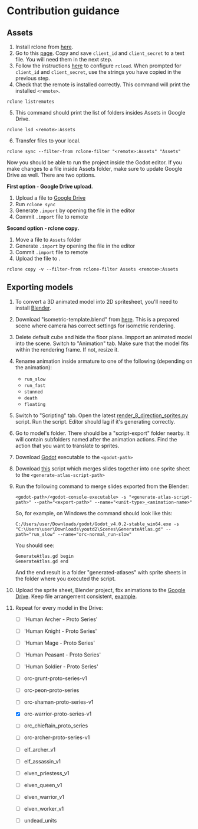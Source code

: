 # Contribution guidance

## Assets

1. Install rclone from [here](https://rclone.org/downloads/).
2. Go to this [page](https://console.cloud.google.com/apis/credentials/oauthclient/909699965518-qt5c21qf6r7mr3rg26vkh6nml4s397e7.apps.googleusercontent.com?project=youtd2-385722). Copy and save `client_id` and `client_secret` to a text file. You will need them in the next step.
3. Follow the instructions [here](https://rclone.org/drive/) to configure `rcloud`. When prompted for `client_id` and `client_secret`, use the strings you have copied in the previous step.
4. Check that the remote is installed correctly. This command will print the installed `<remote>`.
```
rclone listremotes
```
5. This command should print the list of folders insides Assets in Google Drive.
```
rclone lsd <remote>:Assets
```
6. Transfer files to your local.
```
rclone sync --filter-from rclone-filter "<remote>:Assets" "Assets"
```

Now you should be able to run the project inside the Godot editor. If you make changes to a file inside Assets folder, make sure to update Google Drive as well. There are two options.

**First option - Google Drive upload.**

1. Upload a file to [Google Drive](https://drive.google.com/drive/u/1/folders/1V9GN1uoX9-mu2J5IoWPaNJU2aC_ejGIA)
2. Run `rclone sync`
3. Generate `.import` by opening the file in the editor
4. Commit `.import` file to remote

**Second option - rclone copy.**
1. Move a file to `Assets` folder
2. Generate `.import` by opening the file in the editor
3. Commit `.import` file to remote
4. Upload the file to <remote>.
```
rclone copy -v --filter-from rclone-filter Assets <remote>:Assets
```

## Exporting models

1. To convert a 3D animated model into 2D spritesheet, you'll need to install [Blender](https://www.blender.org/download/).
2. Download "isometric-template.blend" from [here](https://drive.google.com/drive/folders/1AU0lNWg0xuZFsjmeP-DU5UQZHaXhlC2d). This is a prepared scene where camera has correct settings for isometric rendering.
3. Delete default cube and hide the floor plane. Impport an animated model into the scene. Switch to "Animation" tab. Make sure that the model fits within the rendering frame. If not, resize it.
4. Rename animation inside armature to one of the following (depending on the animation):
    - `run_slow`
    - `run_fast`
    - `stunned`
    - `death`
    - `floating`
5. Switch to "Scripting" tab. Open the latest [render_8_direction_sprites.py](https://github.com/Praytic/youtd2/blob/main/Scenes/render_8_direction_sprites.py) script. Run the script. Editor should lag if it's generating correctly.
6. Go to model's folder. There should be a "script-export" folder nearby. It will contain subfolders named after the animation actions. Find the action that you want to translate to sprites.
7. Download [Godot](https://godotengine.org/download) executable to the `<godot-path>`
8. Download [this](https://github.com/Praytic/youtd2/blob/main/Scenes/GenerateAtlas.gd) script which merges slides together into one sprite sheet to the `<generate-atlas-script-path>`
9. Run the following command to merge slides exported from the Blender:
    ```
    <godot-path>/<godot-console-executable> -s "<generate-atlas-script-path>" --path="<export-path>" --name="<unit-type>_<animation-name>"
    ```
    So, for example, on Windows the command should look like this:
    ```
    C:/Users/user/Downloads/godot/Godot_v4.0.2-stable_win64.exe -s "C:\Users\user\Downloads\youtd2\Scenes\GenerateAtlas.gd" --path="run_slow" --name="orc-normal_run-slow"
    ```
    You should see:
    ```
    GenerateAtlas.gd begin
    GenerateAtlas.gd end
    ```
    And the end result is a folder "generated-atlases" with sprite sheets in the folder where you executed the script.
  
10. Upload the sprite sheet, Blender project, fbx animations to the [Google Drive](https://drive.google.com/drive/folders/1AU0lNWg0xuZFsjmeP-DU5UQZHaXhlC2d). Keep file arrangement consistent, [example](https://drive.google.com/drive/folders/1zdILF_XKJu2Arkjpcb5bo8DTLln5YXf6).
11. Repeat for every model in the Drive:
    - [ ] 'Human Archer - Proto Series'
    - [ ] 'Human Knight - Proto Series'  
    - [ ] 'Human Mage - Proto Series'
    - [ ] 'Human Peasant - Proto Series'
    - [ ] 'Human Soldier - Proto Series'
    - [ ] orc-grunt-proto-series-v1
    - [ ] orc-peon-proto-series
    - [ ] orc-shaman-proto-series-v1
    - [x] orc-warrior-proto-series-v1
    - [ ] orc_chieftain_proto_series
    - [ ] orc-archer-proto-series-v1
    - [ ] elf_archer_v1
    - [ ] elf_assassin_v1
    - [ ] elven_priestess_v1
    - [ ] elven_queen_v1
    - [ ] elven_warrior_v1
    - [ ] elven_worker_v1
    - [ ] undead_units
      
